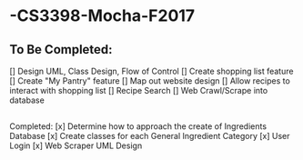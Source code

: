 # -CS3398-Mocha-F2017

## To Be Completed:
[] Design UML, Class Design, Flow of Control 
[] Create shopping list feature
[] Create "My Pantry" feature
[] Map out website design
[] Allow recipes to interact with shopping list
[] Recipe Search
[] Web Crawl/Scrape into database


## 
Completed:
[x] Determine how to approach the create of Ingredients Database
[x] Create classes for each General Ingredient Category
[x] User Login
[x] Web Scraper UML Design
